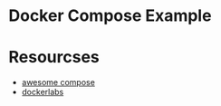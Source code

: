 # Docker Compose Example

# Resourcses 

* [awesome compose](https://github.com/docker/awesome-compose)
* [dockerlabs](https://dockerlabs.collabnix.com/)